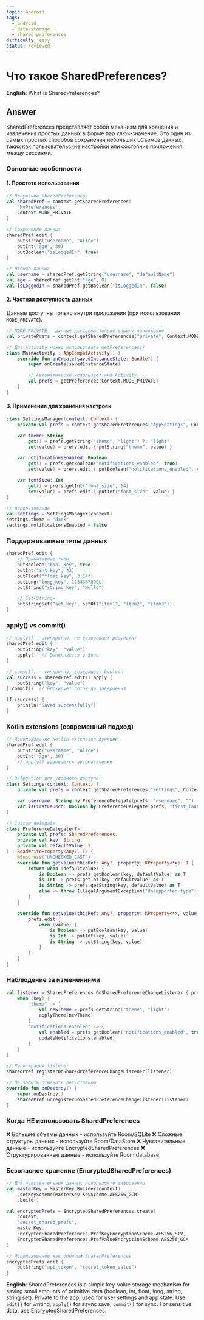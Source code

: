 ```yaml
---
topic: android
tags:
  - android
  - data-storage
  - shared-preferences
difficulty: easy
status: reviewed
---
```


# Что такое SharedPreferences?

**English**: What is SharedPreferences?

## Answer

SharedPreferences представляет собой механизм для хранения и извлечения простых данных в форме пар ключ-значение. Это один из самых простых способов сохранения небольших объемов данных, таких как пользовательские настройки или состояние приложения между сессиями.

### Основные особенности

#### 1. Простота использования

```kotlin
// Получение SharedPreferences
val sharedPref = context.getSharedPreferences(
    "MyPreferences",
    Context.MODE_PRIVATE
)

// Сохранение данных
sharedPref.edit {
    putString("username", "Alice")
    putInt("age", 30)
    putBoolean("isLoggedIn", true)
}

// Чтение данных
val username = sharedPref.getString("username", "defaultName")
val age = sharedPref.getInt("age", 0)
val isLoggedIn = sharedPref.getBoolean("isLoggedIn", false)
```

#### 2. Частная доступность данных

Данные доступны только внутри приложения (при использовании `MODE_PRIVATE`).

```kotlin
// MODE_PRIVATE - данные доступны только вашему приложению
val privatePrefs = context.getSharedPreferences("private", Context.MODE_PRIVATE)

// Для Activity можно использовать getPreferences()
class MainActivity : AppCompatActivity() {
    override fun onCreate(savedInstanceState: Bundle?) {
        super.onCreate(savedInstanceState)

        // Автоматически использует имя Activity
        val prefs = getPreferences(Context.MODE_PRIVATE)
    }
}
```

#### 3. Применение для хранения настроек

```kotlin
class SettingsManager(context: Context) {
    private val prefs = context.getSharedPreferences("AppSettings", Context.MODE_PRIVATE)

    var theme: String
        get() = prefs.getString("theme", "light") ?: "light"
        set(value) = prefs.edit { putString("theme", value) }

    var notificationsEnabled: Boolean
        get() = prefs.getBoolean("notifications_enabled", true)
        set(value) = prefs.edit { putBoolean("notifications_enabled", value) }

    var fontSize: Int
        get() = prefs.getInt("font_size", 14)
        set(value) = prefs.edit { putInt("font_size", value) }
}

// Использование
val settings = SettingsManager(context)
settings.theme = "dark"
settings.notificationsEnabled = false
```

### Поддерживаемые типы данных

```kotlin
sharedPref.edit {
    // Примитивные типы
    putBoolean("bool_key", true)
    putInt("int_key", 42)
    putFloat("float_key", 3.14f)
    putLong("long_key", 1234567890L)
    putString("string_key", "Hello")

    // Set<String>
    putStringSet("set_key", setOf("item1", "item2", "item3"))
}
```

### apply() vs commit()

```kotlin
// apply() - асинхронно, не возвращает результат
sharedPref.edit {
    putString("key", "value")
    apply()  // Выполняется в фоне
}

// commit() - синхронно, возвращает boolean
val success = sharedPref.edit().apply {
    putString("key", "value")
}.commit()  // Блокирует поток до завершения

if (success) {
    println("Saved successfully")
}
```

### Kotlin extensions (современный подход)

```kotlin
// Использование Kotlin extension функции
sharedPref.edit {
    putString("username", "Alice")
    putInt("age", 30)
    // apply() вызывается автоматически
}

// Delegation для удобного доступа
class Settings(context: Context) {
    private val prefs = context.getSharedPreferences("Settings", Context.MODE_PRIVATE)

    var username: String by PreferenceDelegate(prefs, "username", "")
    var isFirstLaunch: Boolean by PreferenceDelegate(prefs, "first_launch", true)
}

// Custom delegate
class PreferenceDelegate<T>(
    private val prefs: SharedPreferences,
    private val key: String,
    private val defaultValue: T
) : ReadWriteProperty<Any?, T> {
    @Suppress("UNCHECKED_CAST")
    override fun getValue(thisRef: Any?, property: KProperty<*>): T {
        return when (defaultValue) {
            is Boolean -> prefs.getBoolean(key, defaultValue) as T
            is Int -> prefs.getInt(key, defaultValue) as T
            is String -> prefs.getString(key, defaultValue) as T
            else -> throw IllegalArgumentException("Unsupported type")
        }
    }

    override fun setValue(thisRef: Any?, property: KProperty<*>, value: T) {
        prefs.edit {
            when (value) {
                is Boolean -> putBoolean(key, value)
                is Int -> putInt(key, value)
                is String -> putString(key, value)
            }
        }
    }
}
```

### Наблюдение за изменениями

```kotlin
val listener = SharedPreferences.OnSharedPreferenceChangeListener { prefs, key ->
    when (key) {
        "theme" -> {
            val newTheme = prefs.getString("theme", "light")
            applyTheme(newTheme)
        }
        "notifications_enabled" -> {
            val enabled = prefs.getBoolean("notifications_enabled", true)
            updateNotifications(enabled)
        }
    }
}

// Регистрация listener
sharedPref.registerOnSharedPreferenceChangeListener(listener)

// Не забыть отменить регистрацию
override fun onDestroy() {
    super.onDestroy()
    sharedPref.unregisterOnSharedPreferenceChangeListener(listener)
}
```

### Когда НЕ использовать SharedPreferences

❌ Большие объемы данных - используйте Room/SQLite
❌ Сложные структуры данных - используйте Room/DataStore
❌ Чувствительные данные - используйте EncryptedSharedPreferences
❌ Структурированные данные - используйте Room database

### Безопасное хранение (EncryptedSharedPreferences)

```kotlin
// Для чувствительных данных используйте шифрование
val masterKey = MasterKey.Builder(context)
    .setKeyScheme(MasterKey.KeyScheme.AES256_GCM)
    .build()

val encryptedPrefs = EncryptedSharedPreferences.create(
    context,
    "secret_shared_prefs",
    masterKey,
    EncryptedSharedPreferences.PrefKeyEncryptionScheme.AES256_SIV,
    EncryptedSharedPreferences.PrefValueEncryptionScheme.AES256_GCM
)

// Использование как обычный SharedPreferences
encryptedPrefs.edit {
    putString("api_token", "secret_token_value")
}
```

**English**: SharedPreferences is a simple key-value storage mechanism for saving small amounts of primitive data (boolean, int, float, long, string, string set). Private to the app, used for user settings and app state. Use `edit{}` for writing, `apply()` for async save, `commit()` for sync. For sensitive data, use EncryptedSharedPreferences.
